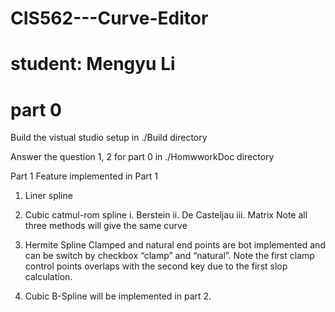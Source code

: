 # CIS562---Curve-Editor
# student: Mengyu Li

# part 0
Build the vistual studio setup in ./Build directory 

Answer the question 1, 2 for part 0 in ./HomwworkDoc directory 


Part 1
Feature implemented in Part 1
1.	Liner spline
2.	Cubic catmul-rom spline
i.	Berstein
ii.	De Casteljau
iii.	Matrix
Note all three methods will give the same curve
3.	Hermite Spline
Clamped and natural end points are bot implemented and can be switch by checkbox “clamp” and “natural”. Note the first clamp control points overlaps with the second key due to the first slop calculation. 

4.	Cubic B-Spline will be implemented in part 2. 
